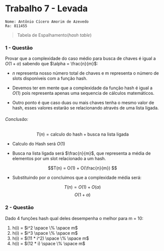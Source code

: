 # Trabalho 7 - Levada 
    Nome: Antônio Cícero Amorim de Azevedo
    Ra: 811455 
> Tabela de Espalhamento(_hash table_)

### 1 - Questão 
Provar que a complexidade do caso médio para busca de chaves é igual a $O(1 + \alpha)$
sabendo que $\alpha = \frac{n}{m}$:


- $n$ representa nosso número total de chaves e m representa o número de slots
disponíveis com a função hash.

- Devemos ter em mente que a complexidade da função hash é igual a $O(1)$ pois
representa apenas uma sequencia de cálculos matemáticos.

- Outro ponto é que caso duas ou mais chaves tenha o mesmo valor de hash, esses
valores estarão se relacionando através de uma lista ligada.

###### Conclusão:
$$T(n) = \text{calculo do hash} + \text{busca na lista ligada}$$

- Calculo do Hash será $O(1)$

- Busca na lista ligada será $\frac{n}{m}$, que representa a média de elementos
por um slot relacionado a um hash.

$$T(n) = O(1) + O(\frac{n}{m}) $$

- Substituindo por $\alpha$ concluimos que a complexidade média será:

$$T(n) = O(1) + O(\alpha) $$
$$O(1 + \alpha)$$

### 2 - Questão 
Dado 4 funções hash qual deles desempenha o melhor para m = 10:
1. h(i) = $i^2 \space \% \space m$
2. h(i) = $i^3 \space \% \space m$
3. h(i) = $(11 * i^2) \space \% \space m$
4. h(i) = $(12 * i) \space \% \space m$
